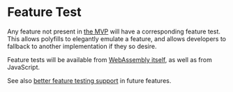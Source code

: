 # Feature Test

Any feature not present in [the MVP](MVP.md) will have a corresponding feature
test. This allows polyfills to elegantly emulate a feature, and allows
developers to fallback to another implementation if they so desire.

Feature tests will be available from
[WebAssembly itself](AstSemantics.md#feature-test), as well as from JavaScript.

See also [better feature testing support](FutureFeatures.md#better-feature-testing-support)
in future features.
